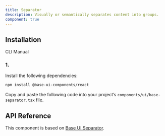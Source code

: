 ```yaml
---
title: Separator
description: Visually or semantically separates content into groups.
component: true
---
```


## Installation

  CLI
  Manual

### 1. 
Install the following dependencies:

```bash
npm install @base-ui-components/react
```

Copy and paste the following code into your project’s `components/ui/base-separator.tsx` file.

## API Reference

This component is based on [Base UI Separator](https://base-ui.com/react/components/separator).